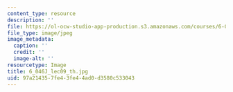 ```yaml
---
content_type: resource
description: ''
file: https://ol-ocw-studio-app-production.s3.amazonaws.com/courses/6-046j-introduction-to-algorithms-sma-5503-fall-2005/97a214357fe43fe44ad0d3580c533043_6_046J_lec09_th.jpg
file_type: image/jpeg
image_metadata:
  caption: ''
  credit: ''
  image-alt: ''
resourcetype: Image
title: 6_046J_lec09_th.jpg
uid: 97a21435-7fe4-3fe4-4ad0-d3580c533043
---
```

